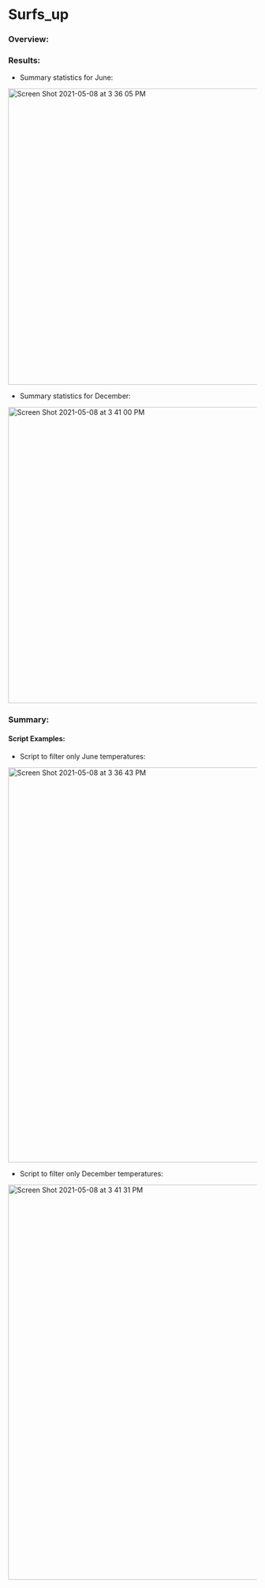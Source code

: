 # Surfs_up

### Overview:



### Results:

- Summary statistics for June:

<img width="600" alt="Screen Shot 2021-05-08 at 3 36 05 PM" src="https://user-images.githubusercontent.com/77898345/117553090-fd462800-b014-11eb-8225-1a82ce34c159.png">



- Summary statistics for December:

<img width="600" alt="Screen Shot 2021-05-08 at 3 41 00 PM" src="https://user-images.githubusercontent.com/77898345/117553080-f3bcc000-b014-11eb-82bb-e3b2748d6798.png">




### Summary:




#### Script Examples:
- Script to filter only June temperatures:

<img width="800" alt="Screen Shot 2021-05-08 at 3 36 43 PM" src="https://user-images.githubusercontent.com/77898345/117553052-cff97a00-b014-11eb-9020-0e81bfbab336.png">





- Script to filter only December temperatures:

<img width="800" alt="Screen Shot 2021-05-08 at 3 41 31 PM" src="https://user-images.githubusercontent.com/77898345/117553039-bce6aa00-b014-11eb-9445-2dc1ec768a79.png">
